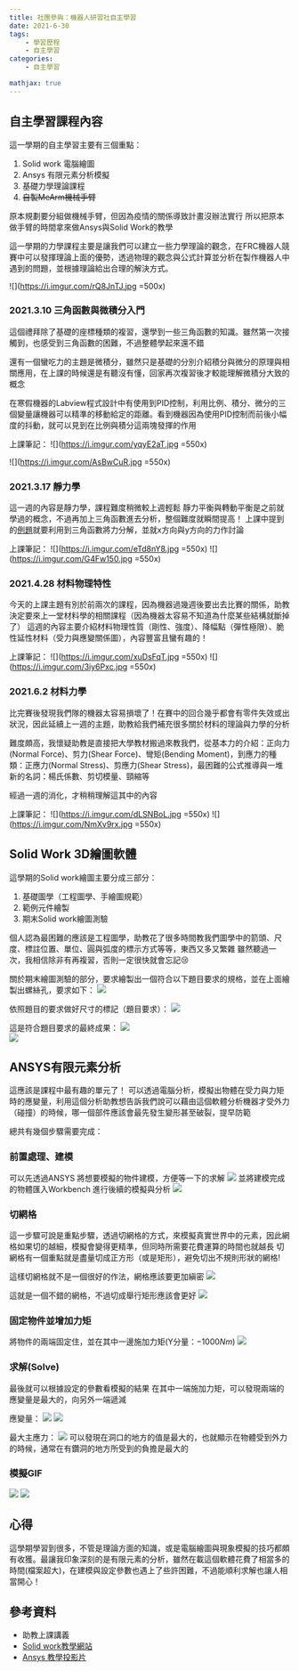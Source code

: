 ```yaml
---
title: 社團參與：機器人研習社自主學習
date: 2021-6-30
tags: 
    - 學習歷程
    - 自主學習
categories:
	- 自主學習

mathjax: true
---
```


## 自主學習課程內容

這一學期的自主學習主要有三個重點：

1. Solid work 電腦繪圖
2. Ansys 有限元素分析模擬
3. 基礎力學理論課程
4. ~~自製MeArm機械手臂~~

原本規劃要分組做機械手臂，但因為疫情的關係導致計畫沒辦法實行
所以把原本做手臂的時間拿來做Ansys與Solid Work的教學

這一學期的力學課程主要是讓我們可以建立一些力學理論的觀念，在FRC機器人競賽中可以發揮理論上面的優勢，透過物理的觀念與公式計算並分析在製作機器人中遇到的問題，並根據理論給出合理的解決方式。

![](<https://i.imgur.com/rQ8JnTJ.jpg> =500x)

### 2021.3.10 三角函數與微積分入門

這個禮拜除了基礎的座標種類的複習，還學到一些三角函數的知識。雖然第一次接觸到，也感受到三角函數的困難，不過整體學起來還不錯

還有一個蠻吃力的主題是微積分，雖然只是基礎的分別介紹積分與微分的原理與相關應用，在上課的時候還是有聽沒有懂，回家再次複習後才較能理解微積分大致的概念

在寒假機器的Labview程式設計中有使用到PID控制，利用比例、積分、微分的三個變量讓機器可以精準的移動給定的距離。看到機器因為使用PID控制而前後小幅度的抖動，就可以見到在比例與積分這兩塊發揮的作用

上課筆記：
![](<https://i.imgur.com/yqyE2aT.jpg> =550x)

![](<https://i.imgur.com/AsBwCuR.jpg> =550x)

### 2021.3.17 靜力學

這一週的內容是靜力學，課程難度稍微較上週輕鬆
靜力平衡與轉動平衡是之前就學過的概念，不過再加上三角函數進去分析，整個難度就瞬間提高！
上課中提到的[例題](https://pse.is/3crnfr)就要利用到三角函數將力分解，並就x方向與y方向的力作討論

上課筆記：
![](<https://i.imgur.com/eTd8nY8.jpg> =550x)
![](<https://i.imgur.com/G4Fw150.jpg> =550x)

### 2021.4.28 材料物理特性

今天的上課主題有別於前兩次的課程，因為機器過幾週後要出去比賽的關係，助教決定要來上一堂材料學的相關課程（因為機器太容易不知道為什麼某些結構就斷掉了）
這週的內容主要介紹材料物理性質（剛性、強度）、降幅點（彈性極限）、脆性延性材料（受力與應變關係圖），內容豐富且蠻有趣的！

上課筆記：
![](<https://i.imgur.com/xuDsFqT.jpg> =550x)
![](<https://i.imgur.com/3iy6Pxc.jpg> =550x)

### 2021.6.2 材料力學

比完賽後發現我們隊的機器太容易損壞了！在賽中的回合幾乎都會有零件失效或出狀況，因此延續上一週的主題，助教給我們補充很多關於材料的理論與力學的分析

難度頗高，我懷疑助教是直接把大學教材搬過來教我們，從基本力的介紹：正向力(Normal Force)、剪力(Shear Force)、彎矩(Bending Moment)，到應力的種類：正應力(Normal Stress)、剪應力(Shear Stress)，最困難的公式推導與一堆新的名詞：楊氏係數、剪切模量、頸縮等

經過一週的消化，才稍稍理解這其中的內容

上課筆記：
![](<https://i.imgur.com/dLSNBoL.jpg> =550x)
![](<https://i.imgur.com/NmXv9rx.jpg> =550x)

## Solid Work 3D繪圖軟體

這學期的Solid work繪圖主要分成三部分：

1. 基礎圖學（工程圖學、手繪圖規範）
2. 範例元件繪製
3. 期末Solid work繪圖測驗

個人認為最困難的應該是工程圖學，助教花了很多時間教我們圖學中的箭頭、尺度、標註位置、單位、圓與弧度的標示方式等等，東西又多又繁雜
雖然聽過一次，我相信除非有再複習，否則一定很快就會忘記:cry:

關於期末繪圖測驗的部分，要求繪製出一個符合以下題目要求的規格，並在上面繪製出螺絲孔，要求如下：
![](https://i.imgur.com/JxMAUSP.png)

依照題目的要求做好尺寸的標記（題目要求）：
![](https://i.imgur.com/JjCJeOS.jpg)

這是符合題目要求的最終成果：
![](https://i.imgur.com/WMK1kvF.jpg)
<br>
![](https://i.imgur.com/tIgGAEf.jpg)

## ANSYS有限元素分析

這應該是課程中最有趣的單元了！
可以透過電腦分析，模擬出物體在受力與力矩時的應變量，利用這個分析助教想告訴我們說可以藉由這個軟體分析機器才受外力（碰撞）的時候，哪一個部件應該會最先發生變形甚至破裂，提早防範

總共有幾個步驟需要完成：

### 前置處理、建模

可以先透過ANSYS 將想要模擬的物件建模，方便等一下的求解
![](https://i.imgur.com/ayQHdYJ.jpg)
並將建模完成的物體匯入Workbench 進行後續的模擬與分析
![](https://i.imgur.com/3XE7hVF.jpg)

### 切網格

這一步驟可說是重點步驟，透過切網格的方式，來模擬真實世界中的元素，因此網格如果切的越細，模擬會變得更精準，但同時所需要花費運算的時間也就越長
切網格有一個重點就是盡量切成正方形（或是矩形），避免切出不規則形狀的網格!

這樣切網格就不是一個很好的作法，網格應該要更加縝密
![](https://i.imgur.com/VFvW7iT.jpg)

這就是一個不錯的網格，不過切成舉行矩形應該會更好
![](https://i.imgur.com/DpCGmY9.jpg)

### 固定物件並增加力矩

將物件的兩端固定住，並在其中一邊施加力矩(Y分量：$-1000Nm$)
![](https://i.imgur.com/xtkKSMK.jpg)

### 求解(Solve)

最後就可以根據設定的參數看模擬的結果
在其中一端施加力矩，可以發現兩端的應變量是最大的，向另外一端遞減

應變量：
![](https://i.imgur.com/Z5GQ7L4.jpg)
![](https://i.imgur.com/7qyoGr7.jpg)

最大主應力：
![](https://i.imgur.com/cb4nTfb.png)
可以發現在洞口的地方的值是最大的，也就顯示在物體受到外力的時候，通常在有鑽洞的地方所受到的負擔是最大的

### 模擬GIF

![](https://i.imgur.com/BEEMMkv.gif)
![](https://i.imgur.com/eNGAEWl.gif)

## 心得

這學期學習到很多，不管是理論方面的知識，或是電腦繪圖與現象模擬的技巧都頗有收獲。最讓我印象深刻的是有限元素的分析，雖然在載這個軟體花費了相當多的時間(檔案超大)，在建模與設定參數也遇上了些許困難，不過能順利求解也讓人相當開心！

## 參考資料

* 助教上課講義
* [Solid work教學網站](http://rs2.ocu.edu.tw/~arden/solidworks.htm)
* [Ansys 教學投影片]([https://](https://caebserver.weebly.com/uploads/2/6/4/2/26423352/1042_cae-4__workbench_.pdf))
